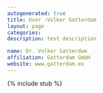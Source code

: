 ```yaml
---
autogenerated: true
title: User ›Volker Gatterdam
layout: page
categories: 
description: test description

name: Dr. Volker Gatterdam
affiliation: Gatterdam GmbH
website: www.gatterdam.eu
---
```

{% include stub %}

